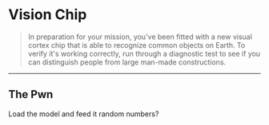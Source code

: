 # Vision Chip

> In preparation for your mission, you've been fitted with a new visual cortex chip that is able to recognize common objects on Earth. To verify it's working correctly, run through a diagnostic test to see if you can distinguish people from large man-made constructions.

---
## The Pwn


Load the model and feed it random numbers?
